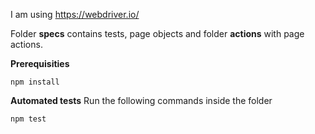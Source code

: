 I am using https://webdriver.io/

Folder **specs** contains tests, page objects and folder **actions** with page actions. 

**Prerequisities**

```
npm install

```

**Automated tests**
Run the following commands inside the folder

```
npm test

```
